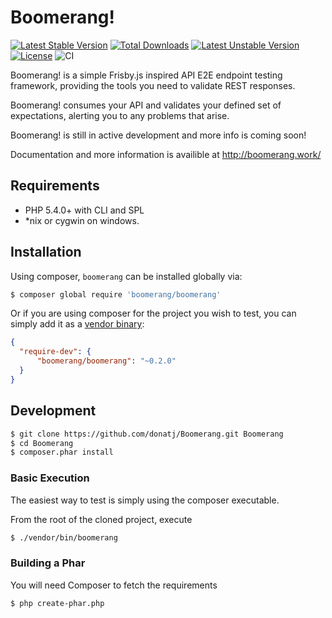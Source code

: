 # Boomerang!
[![Latest Stable Version](https://poser.pugx.org/boomerang/boomerang/v/stable.svg)](https://packagist.org/packages/boomerang/boomerang)
[![Total Downloads](https://poser.pugx.org/boomerang/boomerang/downloads.svg)](https://packagist.org/packages/boomerang/boomerang) 
[![Latest Unstable Version](https://poser.pugx.org/boomerang/boomerang/v/unstable.svg)](https://packagist.org/packages/boomerang/boomerang)
[![License](https://poser.pugx.org/boomerang/boomerang/license.svg)](https://packagist.org/packages/boomerang/boomerang)
![CI](https://github.com/donatj/Boomerang/workflows/CI/badge.svg)

Boomerang! is a simple Frisby.js inspired API E2E endpoint testing framework, providing the tools you need to validate REST responses.

Boomerang! consumes your API and validates your defined set of expectations, alerting you to any problems that arise.

Boomerang! is still in active development and more info is coming soon!

Documentation and more information is availible at http://boomerang.work/

## Requirements

- PHP 5.4.0+ with CLI and SPL
- *nix or cygwin on windows.

## Installation

Using composer, `boomerang` can be installed globally via: 

```bash
$ composer global require 'boomerang/boomerang'
```

Or if you are using composer for the project you wish to test, you can simply add it as a [vendor binary](https://getcomposer.org/doc/articles/vendor-binaries.md):

```json
{
  "require-dev": {
      "boomerang/boomerang": "~0.2.0"
  }
}
```

## Development

```bash
$ git clone https://github.com/donatj/Boomerang.git Boomerang
$ cd Boomerang
$ composer.phar install
```

### Basic Execution

The easiest way to test is simply using the composer executable.

From the root of the cloned project, execute 
```bash
$ ./vendor/bin/boomerang
```

### Building a Phar

You will need Composer to fetch the requirements

```bash
$ php create-phar.php
```
